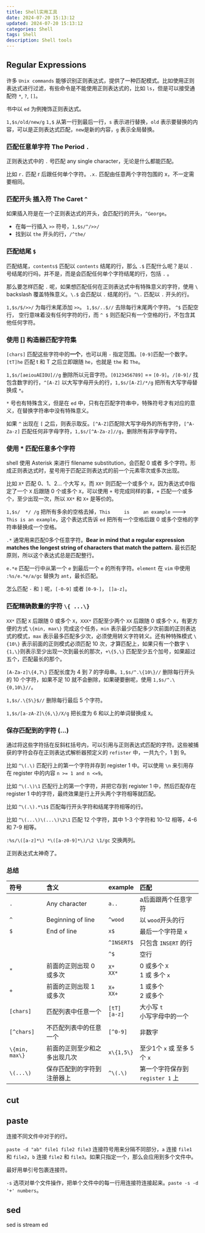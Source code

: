 ```yaml
---
title: Shell实用工具
date: 2024-07-20 15:13:12
updated: 2024-07-20 15:13:12
categories: Shell
tags: Shell
description: Shell tools
---
```


## Regular Expressions
许多 `Unix commands` 能够识别正则表达式，提供了一种匹配模式。比如使用正则表达式进行过滤，有些命令是不能使用正则表达式的，比如 `ls`，但是可以接受通配符 `*`, `?`, `[]`。

书中以 `ed` 为例掩饰正则表达式。

`1,$s/old/new/g` `1,$` 从第一行到最后一行，`s` 表示进行替换，`old` 表示要替换的内容，可以是正则表达式匹配，`new`是新的内容，`g` 表示全局替换。

### 匹配任意单字符 The Period `.`
正则表达式中的 `.` 号匹配 any single character，无论是什么都能匹配。

比如 `r.` 匹配 r 后跟任何单个字符。`.x.` 匹配由任意两个字符包围的 x，不一定需要相同。

### 匹配开头 插入符 The Caret `^`
如果插入符是在一个正则表达式的开头，会匹配行的开头，`^George`。

- 在每一行插入 `>>` 符号，`1,$s/^/>>/`
- 找到以 `the` 开头的行，`/^the/`

### 匹配结尾 `$`
匹配结尾，`contents$` 匹配以 `contents` 结尾的行，那么 `.$` 匹配什么呢？是以 `.` 号结尾的行吗，并不是，而是会匹配任何单个字符结尾的行，包括 `.` 。

那么要怎样匹配 `.` 呢，如果想匹配任何在正则表达式中有特殊意义的字符，使用 `\` backslash 覆盖特殊意义。`\.$` 会匹配以 `.` 结尾的行。`^\.` 匹配以 `.` 开头的行。

`1,$s/$/>>/` 为每行末尾添加 `>>`。 `1,$s/..$//` 去除每行末尾两个字符。 `^$` 匹配空行， 空行意味着没有任何字符的行，而 `^ $` 则匹配只有一个空格的行，不包含其他任何字符。

### 使用 [] 构造器匹配字符集
`[chars]`  匹配这些字符中的**一个**，也可以用 `-` 指定范围。`[0-9]`匹配一个数字。 `[tT]he` 匹配 t 和 T 之后立即跟随 `he`，也就是 `the` 和 `The`。

`1,$s/[aeiouAEIOU]//g` 删除所以元音字符。`[0123456789]` == `[0-9]`。`/[0-9]/` 找包含数字的行，`^[A-Z]` 以大写字母开头的行，`1,$s/[A-Z]/*/g` 把所有大写字母替换成 `*`。

`*` 号也有特殊含义，但是在 `ed` 中，只有在匹配字符串中，特殊符号才有对应的意义，在替换字符串中没有特殊意义。

如果 `^` 出现在 `[` 之后，则表示取反。`[^A-Z]`匹配除大写字母外的所有字符，`[^A-Za-z]` 匹配任何非字母字符，`1,$s/[^A-Za-z]//g`，删除所有非字母字符。

### 使用 * 匹配任意多个字符
shell 使用 Asterisk 来进行 filename substitution，会匹配 0 或者 多个字符。形成正则表达式时，星号用于匹配正则表达式的前一个元素零次或多次出现。

比如 `X*` 匹配 0、1、2... 个大写 `X`，而 `XX*` 则匹配一个或多个 `X`，因为表达式中指定了一个 `X` 后跟随 0 个或多个 `X`，可以使用 `+` 号完成同样的事，`+` 匹配一个或多个，至少出现一次，所以 `XX*` 和 `X+` 是等价的。

`1,$s/  */ /g` 把所有多余的空格去掉，`This     is     an example` ---> `This is an example`，这个表达式告诉 `ed` 把所有一个空格后跟 0 或多个空格的字符串替换成一个空格。

`.*` 通常用来匹配0多个任意字符。**Bear in mind that a regular expression matches the longest string of characters that match the pattern.** 最长匹配原则，所以这个表达式总是匹配整行。

`e.*e` 匹配一行中从第一个 `e` 到最后一个 `e` 的所有字符。`element` 在 `vim` 中使用 `:%s/e.*e/a/gc` 替换为 `ant`，最长匹配。 

怎么匹配 `-` 和 `]` 呢，`[-0-9]` 或者 `[0-9-]`， `[]a-z]`。

### 匹配精确数量的字符 `\{ ...\}`
`XX*` 匹配 `X` 后跟随 0 或多个 `X`，`XXX*` 匹配至少两个 `XX` 后跟随 0 或多个 `X`，有更方便的方式 `\{min, max\}` 完成这个任务，`min` 表示最少匹配多少次前面的正则表达式的模式，`max` 表示最多匹配多少次，必须使用转义字符转义。还有种特殊模式 `\{10\}` 表示前面的正则模式必须匹配 10 次，才算匹配上，如果只有一个数字 `\{1,\}`则表示至少出现一次到最长的那次，`+\{5,\}` 匹配至少五个加号，如果超过五个，匹配最长的那个。

`[A-Za-z]\{4,7\}` 匹配长度为 4 到 7 的字母串。`1,$s/^.\{10\}//` 删除每行开头的 10 个字符，如果不足 10 就不会删除，如果硬要删呢，使用 `1,$s/^.\{0,10\}//`。

`1,$s/.\{5\}$//` 删除每行最后 5 个字符。

`1,$s/[a-zA-Z]\{6,\}/X/g` 把长度为 6 和以上的单词替换成 `X`。

### 保存匹配到的字符 \(...\)
通过将这些字符括在反斜杠括号内，可以引用与正则表达式匹配的字符。这些被捕获的字符会存在正则表达式解析器预定义的 `refister` 中，一共九个，1 到 9。

比如 `^\(.\)` 匹配行上的第一个字符并存到 register 1 中。可以使用 `\n` 来引用存在 register 中的内容 `n >= 1 and n <=9`。

比如 `^\(.\)\1` 匹配行上的第一个字符，并把它存到 register 1 中，然后匹配存在 register 1 中的字符，最终效果是行上开头两个字符相等就匹配。

比如 `^\(.\).*\1$` 匹配每行开头字符和结尾字符相等的行。

比如 `^\(...\)\(...\)\2\1` 匹配 12 个字符，其中 1-3 个字符和 10-12 相等，4-6 和 7-9 相等。

`:%s/\([a-z]*\) *\([a-z0-9]*\)/\2 \1/gc` 交换两列。

正则表达式太神奇了。

### 总结
|符号|含义|example|匹配|
|:---|:---|:---|:---|
|`.`|Any character|`a..`|a后面跟两个任意字符|
|`^`|Beginning of line|`^wood`|以 `wood`开头的行|
|`$`|End of line|`x$`|最后一个字符是 `x`|
| | |`^INSERT$`|只包含 `INSERT` 的行|
| | |`^$`|空行|
|`*`|前面的正则出现 0 或多次|`X*`<br>`XX*`<br>|0 或多个 `X` <br> 1 或 多个 `x`|
|`+`|前面的正则出现 1 或多次|`X+` <br> `XX+`|1 或多个<br> 2 或多个|
|`[chars]`|匹配列表中任意一个|`[tT]` <br> `[a-z]`|大小写 `t` <br> 小写字母中的一个|
|`[^chars]`|不匹配列表中的任意一个|`[^0-9]`|非数字|
|`\{min, max\}`|前面的正则至少和之多出现几次|`x\{1,5\}`|至少1个 `x` 或 至多 5 个 `x`|
|`\(...\)`|保存匹配到的字符到注册器上|`^\(.\)`|第一个字符保存到 `register 1` 上|

## cut

## paste
连接不同文件中对于的行。

`paste -d "ab" file1 file2 file3` 连接符号用来分隔不同部分，`a` 连接 `file1` 和 `file2`，`b` 连接 `file2` 和 `file3`。如果只指定一个，那么会应用到多个文件中。

最好用单引号包裹连接符。

`-s` 选项对单个文件操作，把单个文件中的每一行用连接符连接起来。`paste -s -d '+' numbers`。

## sed
sed is stream ed